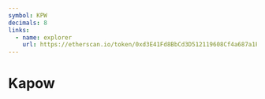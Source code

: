 ```yaml
---
symbol: KPW
decimals: 8
links:
  - name: explorer
    url: https://etherscan.io/token/0xd3E41Fd8BbCd3D512119608Cf4a687a1Fda9807D
---
```


# Kapow
